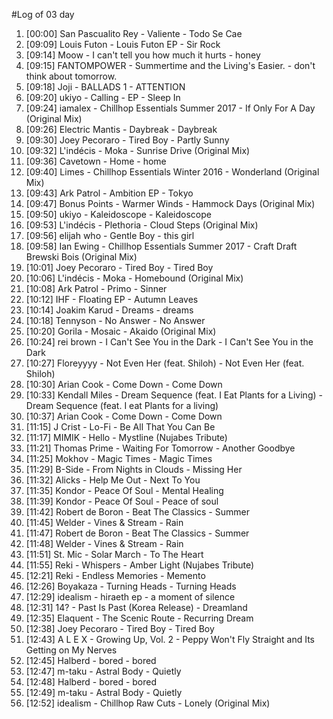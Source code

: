 #Log of 03 day

1. [00:00] San Pascualito Rey - Valiente - Todo Se Cae
1. [09:09] Louis Futon - Louis Futon EP - Sir Rock
1. [09:14] Moow - I can't tell you how much it hurts - honey
1. [09:15] FANTOMPOWER - Summertime and the Living's Easier. - don't think about tomorrow.
1. [09:18] Joji - BALLADS 1 - ATTENTION
1. [09:20] ukiyo - Calling - EP - Sleep In
1. [09:24] iamalex - Chillhop Essentials Summer 2017 - If Only For A Day (Original Mix)
1. [09:26] Electric Mantis - Daybreak - Daybreak
1. [09:30] Joey Pecoraro - Tired Boy - Partly Sunny
1. [09:32] L'indécis - Moka - Sunrise Drive (Original Mix)
1. [09:36] Cavetown - Home - home
1. [09:40] Limes - Chillhop Essentials Winter 2016 - Wonderland (Original Mix)
1. [09:43] Ark Patrol - Ambition EP - Tokyo
1. [09:47] Bonus Points - Warmer Winds - Hammock Days (Original Mix)
1. [09:50] ukiyo - Kaleidoscope - Kaleidoscope
1. [09:53] L'indécis - Plethoria - Cloud Steps (Original Mix)
1. [09:56] elijah who - Gentle Boy - this girl
1. [09:58] Ian Ewing - Chillhop Essentials Summer 2017 - Craft Draft Brewski Bois (Original Mix)
1. [10:01] Joey Pecoraro - Tired Boy - Tired Boy
1. [10:06] L'indécis - Moka - Homebound (Original Mix)
1. [10:08] Ark Patrol - Primo - Sinner
1. [10:12] IHF - Floating EP - Autumn Leaves
1. [10:14] Joakim Karud - Dreams - dreams
1. [10:18] Tennyson - No Answer - No Answer
1. [10:20] Gorila - Mosaic - Akaido (Original Mix)
1. [10:24] rei brown - I Can't See You in the Dark - I Can't See You in the Dark
1. [10:27] Floreyyyy - Not Even Her (feat. Shiloh) - Not Even Her (feat. Shiloh)
1. [10:30] Arian Cook - Come Down - Come Down
1. [10:33] Kendall Miles - Dream Sequence (feat. I Eat Plants for a Living) - Dream Sequence (feat. I eat Plants for a living)
1. [10:37] Arian Cook - Come Down - Come Down
1. [11:15] J Crist - Lo-Fi - Be All That You Can Be
1. [11:17] MIMIK - Hello - Mystline (Nujabes Tribute)
1. [11:21] Thomas Prime - Waiting For Tomorrow - Another Goodbye
1. [11:25] Mokhov - Magic Times - Magic Times
1. [11:29] B-Side - From Nights in Clouds - Missing Her
1. [11:32] Alicks - Help Me Out - Next To You
1. [11:35] Kondor - Peace Of Soul - Mental Healing
1. [11:39] Kondor - Peace Of Soul - Peace of soul
1. [11:42] Robert de Boron - Beat The Classics - Summer
1. [11:45] Welder - Vines & Stream - Rain
1. [11:47] Robert de Boron - Beat The Classics - Summer
1. [11:48] Welder - Vines & Stream - Rain
1. [11:51] St. Mic - Solar March - To The Heart
1. [11:55] Reki - Whispers - Amber Light (Nujabes Tribute)
1. [12:21] Reki - Endless Memories - Memento
1. [12:26] Boyakaza - Turning Heads - Turning Heads
1. [12:29] idealism - hiraeth ep - a moment of silence
1. [12:31] 14? - Past Is Past (Korea Release) - Dreamland
1. [12:35] Elaquent - The Scenic Route - Recurring Dream
1. [12:38] Joey Pecoraro - Tired Boy - Tired Boy
1. [12:43] A L E X - Growing Up, Vol. 2 - Peppy Won't Fly Straight and Its Getting on My Nerves
1. [12:45] Halberd - bored - bored
1. [12:47] m-taku - Astral Body - Quietly
1. [12:48] Halberd - bored - bored
1. [12:49] m-taku - Astral Body - Quietly
1. [12:52] idealism - Chillhop Raw Cuts - Lonely (Original Mix)
